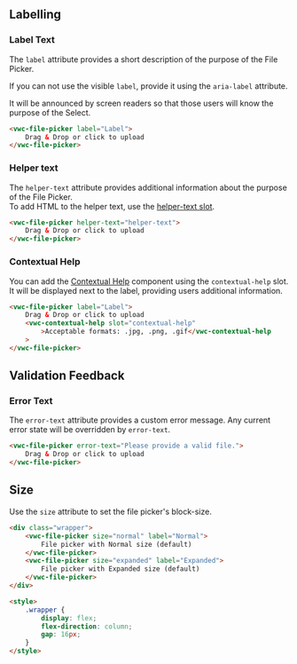 ## Labelling

### Label Text

The `label` attribute provides a short description of the purpose of the File Picker.

<vwc-note connotation="information" headline="Accessibility note">
	<vwc-icon slot="icon" name="accessibility-line"></vwc-icon>
	<p>If you can not use the visible <code>label</code>, provide it using the <code>aria-label</code> attribute.</p>
	<p>It will be announced by screen readers so that those users will know the purpose of the Select.</p>
</vwc-note>

```html preview
<vwc-file-picker label="Label">
	Drag & Drop or click to upload
</vwc-file-picker>
```

### Helper text

The `helper-text` attribute provides additional information about the purpose of the File Picker.  
To add HTML to the helper text, use the [helper-text slot](/components/file-picker/code/#helper-text-slot).

```html preview
<vwc-file-picker helper-text="helper-text">
	Drag & Drop or click to upload
</vwc-file-picker>
```

### Contextual Help

You can add the [Contextual Help](/components/contextual-help/) component using the `contextual-help` slot. It will be displayed next to the label, providing users additional information.

```html preview
<vwc-file-picker label="Label">
	Drag & Drop or click to upload
	<vwc-contextual-help slot="contextual-help"
		>Acceptable formats: .jpg, .png, .gif</vwc-contextual-help
	>
</vwc-file-picker>
```

## Validation Feedback

### Error Text

The `error-text` attribute provides a custom error message. Any current error state will be overridden by `error-text`.

```html preview
<vwc-file-picker error-text="Please provide a valid file.">
	Drag & Drop or click to upload
</vwc-file-picker>
```

## Size

Use the `size` attribute to set the file picker's block-size.

```html preview
<div class="wrapper">
	<vwc-file-picker size="normal" label="Normal">
		File picker with Normal size (default)
	</vwc-file-picker>
	<vwc-file-picker size="expanded" label="Expanded">
		File picker with Expanded size (default)
	</vwc-file-picker>
</div>

<style>
	.wrapper {
		display: flex;
		flex-direction: column;
		gap: 16px;
	}
</style>
```
